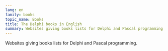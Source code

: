 ```yaml
---
lang: en
family: books
topic_name: Books
title: The Delphi books in English
summary: Websites giving books lists for Delphi and Pascal programming.
---
```

Websites giving books lists for Delphi and Pascal programming.
